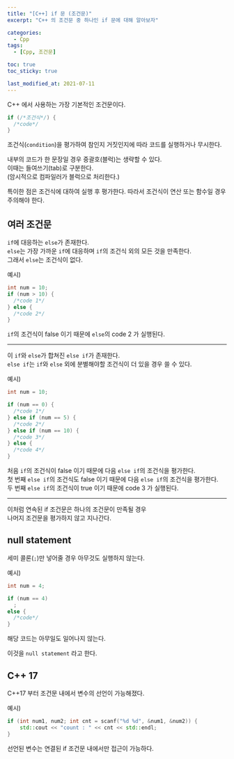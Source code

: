 ```yaml
---
title: "[C++] if 문 (조건문)"
excerpt: "C++ 의 조건문 중 하나인 if 문에 대해 알아보자"

categories:
  - Cpp
tags:
  - [Cpp, 조건문]

toc: true
toc_sticky: true

last_modified_at: 2021-07-11
---
```


C++ 에서 사용하는 가장 기본적인 조건문이다.

```cpp
if (/*조건식*/) {
  /*code*/
}
```

조건식(`condition`)을 평가하여 참인지 거짓인지에 따라 코드를 실행하거나 무시한다.

내부의 코드가 한 문장일 경우 중괄호(블럭)는 생략할 수 있다.   
이때는 들여쓰기(tab)로 구분한다.   
(암시적으로 컴파일러가 블럭으로 처리한다.)

특이한 점은 조건식에 대하여 실행 후 평가한다.
따라서 조건식이 연산 또는 함수일 경우 주의해야 한다.

## 여러 조건문

`if`에 대응하는 `else`가 존재한다.   
`else`는 가장 가까운 `if`에 대응하며 `if`의 조건식 외의 모든 것을 만족한다.   
그래서 `else`는 조건식이 없다.

예시)

```cpp
int num = 10;
if (num > 10) {
  /*code 1*/
} else {
  /*code 2*/
}
```

`if`의 조건식이 false 이기 때문에 `else`의 code 2 가 실행된다.

___

이 `if`와 `else`가 합쳐진 `else if`가 존재한다.   
`else if`는 `if`와 `else` 외에 분별해야할 조건식이 더 있을 경우 쓸 수 있다.

예시)

```cpp
int num = 10;

if (num == 0) {
  /*code 1*/
} else if (num == 5) {
  /*code 2*/
} else if (num == 10) {
  /*code 3*/
} else {
  /*code 4*/
}

```

처음 `if`의 조건식이 false 이기 때문에 다음 `else if`의 조건식을 평가한다.   
첫 번째 `else if`의 조건식도 false 이기 때문에 다음 `else if`의 조건식을 평가한다.   
두 번째 `else if`의 조건식이 true 이기 때문에 code 3 가 실행된다.

___

이처럼 연속된 if 조건문은 하나의 조건문이 만족될 경우   
나머지 조건문을 평가하지 않고 지나간다.

## null statement

세미 콜론(`;`)만 넣어줄 경우 아무것도 실행하지 않는다.

예시)

```cpp
int num = 4;

if (num == 4)
  ;
else {
  /*code*/
}
```

해당 코드는 아무일도 일어나지 않는다.

이것을 `null statement` 라고 한다.

## C++ 17

C++17 부터 조건문 내에서 변수의 선언이 가능해졌다.

예시)

```cpp
if (int num1, num2; int cnt = scanf("%d %d", &num1, &num2)) {
    std::cout << "count : " << cnt << std::endl;
}
```

선언된 변수는 연결된 if 조건문 내에서만 접근이 가능하다.